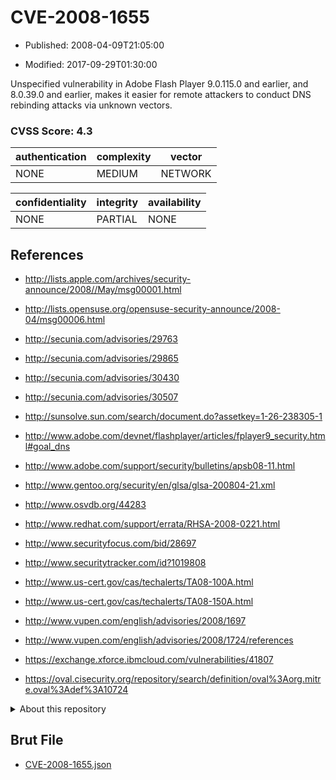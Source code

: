 # CVE-2008-1655

- Published: 2008-04-09T21:05:00

- Modified: 2017-09-29T01:30:00

Unspecified vulnerability in Adobe Flash Player 9.0.115.0 and earlier, and 8.0.39.0 and earlier, makes it easier for remote attackers to conduct DNS rebinding attacks via unknown vectors.

### CVSS Score: **4.3**

| authentication | complexity | vector |
| --- | --- | --- |
| NONE | MEDIUM | NETWORK |

| confidentiality | integrity | availability |
| --- | --- | --- |
| NONE | PARTIAL | NONE |

## References

* http://lists.apple.com/archives/security-announce/2008//May/msg00001.html

* http://lists.opensuse.org/opensuse-security-announce/2008-04/msg00006.html

* http://secunia.com/advisories/29763

* http://secunia.com/advisories/29865

* http://secunia.com/advisories/30430

* http://secunia.com/advisories/30507

* http://sunsolve.sun.com/search/document.do?assetkey=1-26-238305-1

* http://www.adobe.com/devnet/flashplayer/articles/fplayer9_security.html#goal_dns

* http://www.adobe.com/support/security/bulletins/apsb08-11.html

* http://www.gentoo.org/security/en/glsa/glsa-200804-21.xml

* http://www.osvdb.org/44283

* http://www.redhat.com/support/errata/RHSA-2008-0221.html

* http://www.securityfocus.com/bid/28697

* http://www.securitytracker.com/id?1019808

* http://www.us-cert.gov/cas/techalerts/TA08-100A.html

* http://www.us-cert.gov/cas/techalerts/TA08-150A.html

* http://www.vupen.com/english/advisories/2008/1697

* http://www.vupen.com/english/advisories/2008/1724/references

* https://exchange.xforce.ibmcloud.com/vulnerabilities/41807

* https://oval.cisecurity.org/repository/search/definition/oval%3Aorg.mitre.oval%3Adef%3A10724

<details>
<summary>About this repository</summary> 

  This repository is part of the project [Live Hack CVE](https://github.com/Live-Hack-CVE). Main website can be found [www.live-hack.org](https://www.live-hack.org) 
  
  Made by [Sn0wAlice](https://github.com/Sn0wAlice) for the people that care about security and need to have a feed of the latest CVEs. Hope you enjoy it, don't forget to star the repo and follow me on [Twitter](https://twitter.com/Sn0wAlice) and [Github](https://github.com/Sn0wAlice). And that is my [personnal website](https://www.alice-snow.me/)

  - [Home Page](https://github.com/Live-Hack-CVE)
  - [Framework](https://github.com/Live-Hack-CVE/cve-framework)
  - [CVE database](https://github.com/Live-Hack-CVE/full_database)
  - [Changelog](https://github.com/Live-Hack-CVE/Changelog)
</details>

## Brut File

* [CVE-2008-1655.json](https://raw.githubusercontent.com/Live-Hack-CVE/full_database/main/cves/2008/CVE-2008-1655.json)

